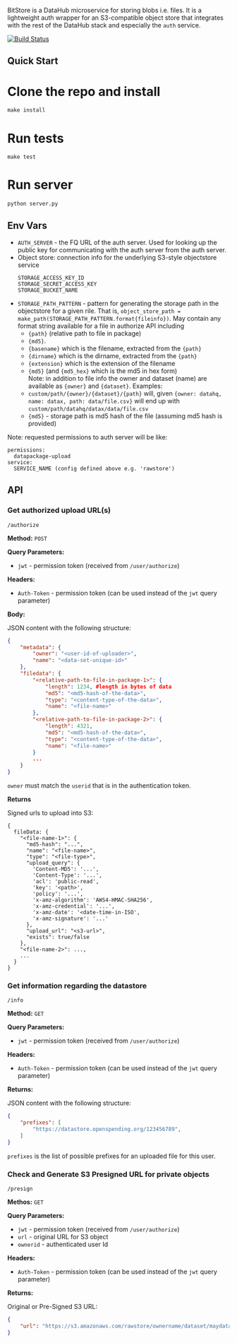 BitStore is a DataHub microservice for storing blobs i.e. files. It is a lightweight auth wrapper for an S3-compatible object store that integrates with the rest of the DataHub stack and especially the `auth` service.

[![Build Status](https://travis-ci.org/datahq/bitstore.svg?branch=master)](https://travis-ci.org/datahq/bitstore)

## Quick Start

# Clone the repo and install

`make install`

# Run tests

`make test`

# Run server

`python server.py`

## Env Vars

* `AUTH_SERVER` - the FQ URL of the auth server. Used for looking up the public key for communicating with the auth server from the auth server.
* Object store: connection info for the underlying S3-style objectstore service
  ```
  STORAGE_ACCESS_KEY_ID
  STORAGE_SECRET_ACCESS_KEY
  STORAGE_BUCKET_NAME
  ```
* `STORAGE_PATH_PATTERN` - pattern for generating the storage path in the objectstore for a given rile. That is, `object_store_path = make_path(STORAGE_PATH_PATTERN.format{fileinfo})`. May contain any format string available for a file in authorize API including
    - `{path}` (relative path to file in package)
    - `{md5}`.
    - `{basename}` which is the filename, extracted from the `{path}`
    - `{dirname}` which is the dirname, extracted from the `{path}`
    - `{extension}` which is the extension of the filename
    - `{md5}` (and `{md5_hex}` which is the md5 in hex form)   
    Note: in addition to file info the owner and dataset (name) are available as `{owner}` and `{dataset}`.
 Examples:
  * `custom/path/{owner}/{dataset}/{path}` will, given `{owner: datahq, name: datax, path: data/file.csv}` will end up with `custom/path/datahq/datax/data/file.csv`
  * `{md5}` - storage path is md5 hash of the file (assuming md5 hash is provided)

Note: requested permissions to auth server will be like:

```
permissions:
  datapackage-upload
service:
  SERVICE_NAME (config defined above e.g. 'rawstore')
```


## API

### Get authorized upload URL(s)

`/authorize`

**Method:** `POST`

**Query Parameters:**

 - `jwt` - permission token (received from `/user/authorize`)

**Headers:**

 - `Auth-Token` - permission token (can be used instead of the `jwt` query parameter)

**Body:**

JSON content with the following structure:

```json
{
    "metadata": {
        "owner": "<user-id-of-uploader>",
        "name": "<data-set-unique-id>"
    },
    "filedata": {
        "<relative-path-to-file-in-package-1>": {
            "length": 1234, #length in bytes of data
            "md5": "<md5-hash-of-the-data>",
            "type": "<content-type-of-the-data>",
            "name": "<file-name>"
        },
        "<relative-path-to-file-in-package-2>": {
            "length": 4321,
            "md5": "<md5-hash-of-the-data>",
            "type": "<content-type-of-the-data>",
            "name": "<file-name>"
        }
        ...
    }
}
```

`owner` must match the `userid` that is in the authentication token.

**Returns**

Signed urls to upload into S3:

```javascript=
{
  fileData: {
    "<file-name-1>": {
      "md5-hash": "...",
      "name": "<file-name>",
      "type": "<file-type>",
      "upload_query": {
        'Content-MD5': '...',
        'Content-Type': '...',
        'acl': 'public-read',
        'key': '<path>',
        'policy': '...',
        'x-amz-algorithm': 'AWS4-HMAC-SHA256',
        'x-amz-credential': '...',
        'x-amz-date': '<date-time-in-ISO',
        'x-amz-signature': '...'
      },
      "upload_url": "<s3-url>",
      "exists": true/false
    },
    "<file-name-2>": ...,
    ...
  }
}
```

### Get information regarding the datastore

`/info`

**Method:** `GET`

**Query Parameters:**

 - `jwt` - permission token (received from `/user/authorize`)

**Headers:**

 - `Auth-Token` - permission token (can be used instead of the `jwt` query parameter)

**Returns:**

JSON content with the following structure:
```json
{
    "prefixes": [
        "https://datastore.openspending.org/123456789",
    ]
}
```

`prefixes` is the list of possible prefixes for an uploaded file for this user.


### Check and Generate S3 Presigned URL for private objects

`/presign`

**Methos:** `GET`

**Query Parameters:**

 - `jwt` - permission token (received from `/user/authorize`)
 - `url` - original URL for S3 object
 - `ownerid` - authenticated user Id

**Headers:**

 - `Auth-Token` - permission token (can be used instead of the `jwt` query parameter)

**Returns:**

Original or Pre-Signed S3 URL:
```json
{
    "url": "https://s3.amazonaws.com/rawstore/ownername/dataset/maydata.csv?x=y",
}
```
